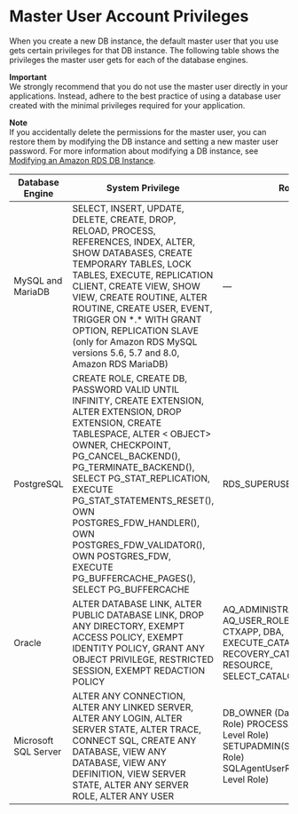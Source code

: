 # Master User Account Privileges<a name="UsingWithRDS.MasterAccounts"></a>

When you create a new DB instance, the default master user that you use gets certain privileges for that DB instance\. The following table shows the privileges the master user gets for each of the database engines\.

**Important**  
We strongly recommend that you do not use the master user directly in your applications\. Instead, adhere to the best practice of using a database user created with the minimal privileges required for your application\.

**Note**  
If you accidentally delete the permissions for the master user, you can restore them by modifying the DB instance and setting a new master user password\. For more information about modifying a DB instance, see [Modifying an Amazon RDS DB Instance](Overview.DBInstance.Modifying.md)\.


| Database Engine | System Privilege | Role | 
| --- | --- | --- | 
| MySQL and MariaDB | SELECT, INSERT, UPDATE, DELETE, CREATE, DROP, RELOAD, PROCESS, REFERENCES, INDEX, ALTER, SHOW DATABASES, CREATE TEMPORARY TABLES, LOCK TABLES, EXECUTE, REPLICATION CLIENT, CREATE VIEW, SHOW VIEW, CREATE ROUTINE, ALTER ROUTINE, CREATE USER, EVENT, TRIGGER ON \*\.\* WITH GRANT OPTION, REPLICATION SLAVE \(only for Amazon RDS MySQL versions 5\.6, 5\.7 and 8\.0, Amazon RDS MariaDB\)  | — | 
| PostgreSQL | CREATE ROLE, CREATE DB, PASSWORD VALID UNTIL INFINITY, CREATE EXTENSION, ALTER EXTENSION, DROP EXTENSION, CREATE TABLESPACE, ALTER < OBJECT> OWNER, CHECKPOINT, PG\_CANCEL\_BACKEND\(\), PG\_TERMINATE\_BACKEND\(\), SELECT PG\_STAT\_REPLICATION, EXECUTE PG\_STAT\_STATEMENTS\_RESET\(\), OWN POSTGRES\_FDW\_HANDLER\(\), OWN POSTGRES\_FDW\_VALIDATOR\(\), OWN POSTGRES\_FDW, EXECUTE PG\_BUFFERCACHE\_PAGES\(\), SELECT PG\_BUFFERCACHE  | RDS\_SUPERUSER | 
| Oracle | ALTER DATABASE LINK, ALTER PUBLIC DATABASE LINK, DROP ANY DIRECTORY, EXEMPT ACCESS POLICY, EXEMPT IDENTITY POLICY, GRANT ANY OBJECT PRIVILEGE, RESTRICTED SESSION, EXEMPT REDACTION POLICY |  AQ\_ADMINISTRATOR\_ROLE, AQ\_USER\_ROLE, CONNECT, CTXAPP, DBA, EXECUTE\_CATALOG\_ROLE, RECOVERY\_CATALOG\_OWNER, RESOURCE, SELECT\_CATALOG\_ROLE  | 
| Microsoft SQL Server | ALTER ANY CONNECTION, ALTER ANY LINKED SERVER, ALTER ANY LOGIN, ALTER SERVER STATE, ALTER TRACE, CONNECT SQL, CREATE ANY DATABASE, VIEW ANY DATABASE, VIEW ANY DEFINITION, VIEW SERVER STATE, ALTER ANY SERVER ROLE, ALTER ANY USER  |  DB\_OWNER \(Database Level Role\) PROCESSADMIN\(Server Level Role\) SETUPADMIN\(Server Level Role\) SQLAgentUserRole\(Server Level Role\)  | 